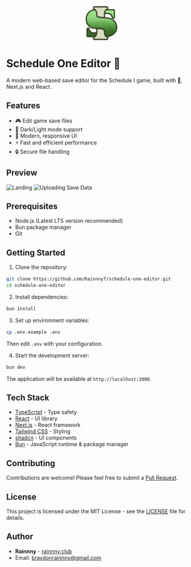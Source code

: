 <div align="center">
    <img src="public/media/logo.png" alt="Schedule One Editor Logo" width="96"/>
</div>

# Schedule One Editor 🌿

A modern web-based save editor for the Schedule I game, built with 💚, Next.js and React.

## Features

-   🎮 Edit game save files
-   🌙 Dark/Light mode support
-   🎨 Modern, responsive UI
-   ⚡ Fast and efficient performance
-   🔒 Secure file handling

## Preview

![Landing](https://cdn.rainnny.club/JaGDFg8e.webp)
![Uploading Save Data](https://cdn.rainnny.club/UQLwFEeh.gif)

## Prerequisites

-   Node.js (Latest LTS version recommended)
-   Bun package manager
-   Git

## Getting Started

1. Clone the repository:

```bash
git clone https://github.com/Rainnny7/schedule-one-editor.git
cd schedule-one-editor
```

2. Install dependencies:

```bash
bun install
```

3. Set up environment variables:

```bash
cp .env.example .env
```

Then edit `.env` with your configuration.

4. Start the development server:

```bash
bun dev
```

The application will be available at `http://localhost:3000`.

## Tech Stack

-   [TypeScript](https://www.typescriptlang.org) - Type safety
-   [React](https://reactjs.org) - UI library
-   [Next.js](https://nextjs.org) - React framework
-   [Tailwind CSS](https://tailwindcss.com) - Styling
-   [shadcn](https://ui.shadcn.com) - UI components
-   [Bun](https://bun.sh) - JavaScript runtime & package manager

## Contributing

Contributions are welcome! Please feel free to submit a [Pull Request](https://github.com/Rainnny7/schedule-one-editor/pulls).

## License

This project is licensed under the MIT License - see the [LICENSE](/LICENSE.md) file for details.

## Author

-   **Rainnny** - [rainnny.club](https://rainnny.club)
-   Email: braydonrainnny@gmail.com
